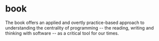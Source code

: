 # book

The book offers an applied and overtly practice-based approach to understanding the centrality of programming -- the reading, writing and thinking with software -- as a critical tool for our times.